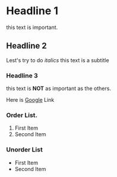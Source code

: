 

# Headline 1 

this text is important.

## Headline 2
Lest's try to do *italics* this text is a subtitle

### Headline 3 
this text is **NOT** as important as the others.


Here is [Google](https://google.com/) Link

### Order List.

1. First Item
2. Second Item


### Unorder List 
- First Item
- Second Item
